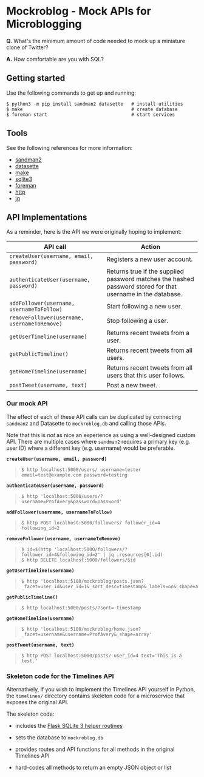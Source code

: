 # Mockroblog - Mock APIs for Microblogging

**Q.** What's the minimum amount of code needed to mock up a miniature
       clone of Twitter?

**A.** How comfortable are you with SQL?

## Getting started

Use the following commands to get up and running:

```shell-session
$ python3 -m pip install sandman2 datasette   # install utilities
$ make                                        # create database
$ foreman start                               # start services
```

## Tools

See the following references for more information:

* [sandman2](https://github.com/jeffknupp/sandman2)
* [datasette](https://github.com/simonw/datasette)
* [make](https://en.wikipedia.org/wiki/Makefile)
* [sqlite3](https://sqlite.org/cli.html)
* [foreman](https://ddollar.github.io/foreman/)
* [http](https://httpie.org/)
* [jq](https://stedolan.github.io/jq/)

## API Implementations

As a reminder, here is the API we were originally hoping to implement:

API call                                     | Action
-------------------------------------------- | -----------------------------------------------------------------------------------------------------------
`createUser(username, email, password)`      | Registers a new user account.
`authenticateUser(username, password)`       | Returns true if the supplied password matches the hashed password stored for that username in the database.
`addFollower(username, usernameToFollow)`    | Start following a new user.
`removeFollower(username, usernameToRemove)` | Stop following a user.
`getUserTimeline(username)`                  | Returns recent tweets from a user.
`getPublicTimeline()`                        | Returns recent tweets from all users.
`getHomeTimeline(username)`                  | Returns recent tweets from all users that this user follows.
`postTweet(username, text)`                  | Post a new tweet.

### Our mock API

The effect of each of these API calls can be duplicated by connecting
`sandman2` and Datasette to `mockroblog.db` and calling those APIs.

Note that this is *not* as nice an experience as using a well-designed
custom API. There are multiple cases where `sandman2` requires a
primary key (e.g. user ID) where a different key (e.g. username) would
be preferable.

**`createUser(username, email, password)`**

> ```shell-session
> $ http localhost:5000/users/ username=tester email=test@example.com password=testing
> ```

**`authenticateUser(username, password)`**

> ```shell-session
> $ http 'localhost:5000/users/?username=ProfAvery&password=password'
> ```

**`addFollower(username, usernameToFollow)`**

> ```shell-session
> $ http POST localhost:5000/followers/ follower_id=4 following_id=2
> ```

**`removeFollower(username, usernameToRemove)`**

> ```shell-session
> $ id=$(http 'localhost:5000/followers/?follower_id=4&following_id=2' | jq .resources[0].id)
> $ http DELETE localhost:5000/followers/$id
> ```

**`getUserTimeline(username)`**

> ```shell-session
> $ http 'localhost:5100/mockroblog/posts.json?_facet=user_id&user_id=1&_sort_desc=timestamp&_labels=on&_shape=array'
> ```

**`getPublicTimeline()`**

> ```shell-session
> $ http localhost:5000/posts/?sort=-timestamp
> ```

**`getHomeTimeline(username)`**

> ```shell-session
> $ http 'localhost:5100/mockroblog/home.json?_facet=username&username=ProfAvery&_shape=array'
> ```

**`postTweet(username, text)`**

> ```shell-session
> $ http POST localhost:5000/posts/ user_id=4 text='This is a test.'
> ```

### Skeleton code for the Timelines API

Alternatively, if you wish to implement the Timelines API yourself
in Python, the `timelines/` directory contains skeleton code for a
microservice that exposes the original API.

The skeleton code:

* includes the [Flask SQLite 3 helper
  routines](https://flask.palletsprojects.com/en/1.1.x/patterns/sqlite3/)

* sets the database to `mockroblog.db`

* provides routes and API functions for all methods in the original
  Timelines API

* hard-codes all methods to return an empty JSON object or list

